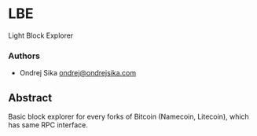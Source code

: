 # LBE

Light Block Explorer


### Authors

- Ondrej Sika <ondrej@ondrejsika.com>


## Abstract

Basic block explorer for every forks of Bitcoin (Namecoin, Litecoin), which has same RPC interface.


